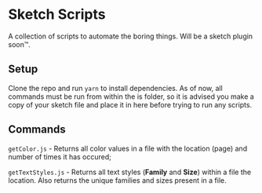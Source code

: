 # Sketch Scripts

A collection of scripts to automate the boring things. Will be a sketch plugin soon™️.

## Setup

Clone the repo and run `yarn` to install dependencies. As of now, all commands must be run from within the is folder, so it is advised you make a copy of your sketch file and place it in here before trying to run any scripts.

## Commands

`getColor.js` - Returns all color values in a file with the location (page) and number of times it has occured;

`getTextStyles.js` - Returns all text styles (**Family** and **Size**) within a file the location. Also returns the unique families and sizes present in a file.